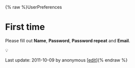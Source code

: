 {% raw %}UserPreferences

# First time

Please fill out **Name**, **Password**, **Password repeat** and
**Email**.

:bulb:

Last update: 2011-10-09 by anonymous [[edit](https://github.com/delph-in/docs/wiki/UserPreferences/_edit)]{% endraw %}
